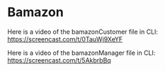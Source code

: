# Bamazon

Here is a video of the bamazonCustomer file in CLI: https://screencast.com/t/0TauWj9XeYF

Here is a video of the bamazonManager file in CLI: https://screencast.com/t/5AkbrbBq
